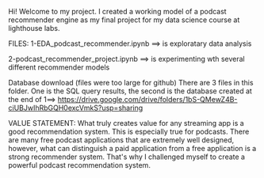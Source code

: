 Hi! Welcome to my project. I created a working model of a podcast recommender engine as my final project for my data science course at lighthouse labs.

FILES:
1-EDA_podcast_recommender.ipynb ==> is exploratary data analysis

2-podcast_recommender_project.ipynb ==> is experimenting wth several different recommender models

Database download (files were too large for github) There are 3 files in this folder. One is the SQL query results, the second is the database created at the end of 1==> https://drive.google.com/drive/folders/1bS-QMewZ4B-ciUBJwIhRbGQH0excVmkS?usp=sharing

VALUE STATEMENT:
What truly creates value for any streaming app is a good recommendation system. This is especially true for podcasts. There are many free podcast applications that are extremely well designed, however, what can distinguish a paid application from a free application is a strong recommender system. That's why I challenged myself to create a powerful podcast recommendation system.




